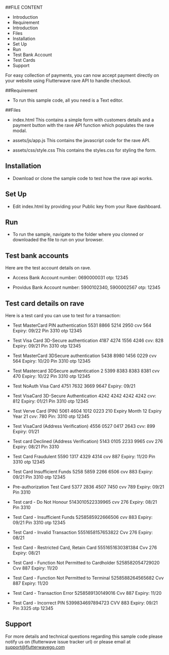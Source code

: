 ##FILE CONTENT
- Introduction
- Requirement
- Introduction
- Files
- Installation
- Set Up
- Run 
- Test Bank Account
- Test Cards
- Support

For easy collection of payments, you can now accept payment directly on your website using Flutterwave rave API to handle checkout.

##Requirement
- To run this sample code, all you need is a Text editor.

##Files
- index.html
This contains a simple form with customers details and a payment button with the rave API function which populates the rave modal.

- assets/js/app.js
This contains the javascript code for the rave API.

- assets/css/style.css
This contains the styles.css for styling the form.


## Installation
- Download or clone the sample code to test how the rave api works.

## Set Up
- Edit index.html by providing your Public key from your Rave dashboard.

## Run
- To run the sample, navigate to the folder where you clonned or downloaded the file to run on your browser.

## Test bank accounts
Here are the test account details on rave.

- Access Bank
Account number: 0690000031
otp: 12345

- Providus Bank
Account number: 5900102340, 5900002567
otp: 12345

## Test card details on rave
Here is a test card you can use to test for a transaction:

- Test MasterCard PIN authentication
5531 8866 5214 2950
cvv 564
Expiry: 09/22
Pin 3310
otp 12345

- Test Visa Card 3D-Secure authentication
4187 4274 1556 4246
cvv: 828
Expiry: 09/21
Pin 3310
otp 12345

- Test MasterCard 3DSecure authentication
5438 8980 1456 0229
cvv 564
Expiry: 10/20
Pin 3310
otp 12345

- Test Mastercard 3DSecure authentication 2
5399 8383 8383 8381
cvv 470
Expiry: 10/22
Pin 3310
otp 12345

- Test NoAuth Visa Card
4751 7632 3669 9647
Expiry: 09/21

- Test VisaCard 3D-Secure Authentication
4242 4242 4242 4242
cvv: 812
Expiry: 01/21
Pin 3310
otp 12345

- Test Verve Card (PIN)
5061 4604 1012 0223 210
Expiry Month 12
Expiry Year 21
cvv: 780
Pin: 3310
otp 12345

- Test VisaCard (Address Verification)
4556 0527 0417 2643
cvv: 899
Expiry: 01/21

- Test card Declined (Address Verification)
5143 0105 2233 9965
cvv 276
Expiry: 08/21
Pin 3310

- Test Card Fraudulent
5590 1317 4329 4314
cvv 887
Expiry: 11/20
Pin 3310
otp 12345

- Test Card Insufficient Funds
5258 5859 2266 6506
cvv 883
Expiry: 09/21
Pin 3310
otp 12345

- Pre-authorization Test Card
5377 2836 4507 7450
cvv 789
Expiry: 09/21
Pin 3310

- Test card - Do Not Honour
5143010522339965
cvv 276
Expiry: 08/21
Pin 3310

- Test Card - Insufficient Funds
5258585922666506
cvv 883
Expiry: 09/21
Pin 3310
otp 12345

- Test Card - Invalid Transaction
5551658157653822
Cvv 276
Expiry: 08/21

- Test Card - Restricted Card, Retain Card
5551651630381384
Cvv 276
Expiry: 08/21

- Test Card - Function Not Permitted to Cardholder
5258582054729020
Cvv 887
Expiry: 11/20

- Test Card - Function Not Permitted to Terminal
5258588264565682
Cvv 887
Expiry: 11/20

- Test Card - Transaction Error
5258589130149016
Cvv 887
Expiry: 11/20

- Test Card - Incorrect PIN
5399834697894723
CVV 883
Expiry: 09/21
Pin 3325
otp 12345

## Support
For more details and technical questions regarding this sample code please notify us on (flutterwave issue tracker url) or please email at support@flutterwavego.com
